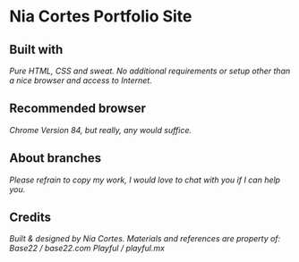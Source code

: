 # Nia Cortes Portfolio Site

## Built with
*Pure HTML, CSS and sweat. No additional requirements or setup other than a nice browser and access to Internet.*

## Recommended browser
*Chrome Version 84, but really, any would suffice.*

## About branches 
*Please refrain to copy my work, I would love to chat with you if I can help you.*

## Credits <a name="credits"></a>
*Built & designed by Nia Cortes.*
*Materials and references are property of:*
*Base22 / base22.com*
*Playful / playful.mx*

